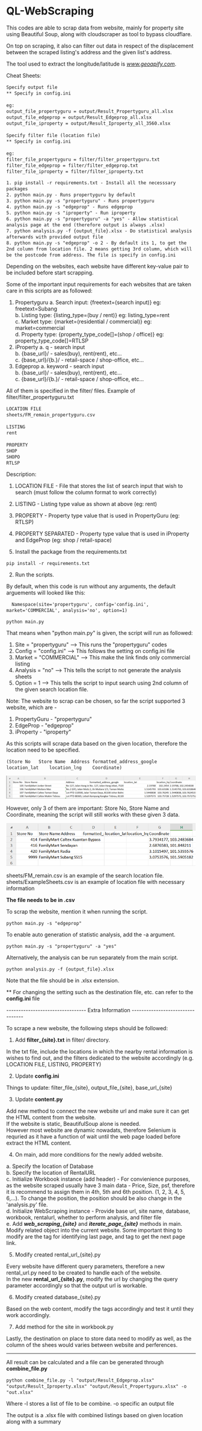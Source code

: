 # QL-WebScraping
This codes are able to scrap data from website, mainly for property site using Beautiful Soup, along with cloudscraper as tool to bypass cloudflare.

On top on scraping, it also can filter out data in respect of the displacement between the scraped listing's address and the given list's address.

The tool used to extract the longitude/latitude is *www.geoapify.com*.

Cheat Sheets:

```
Specify output file
** Specify in config.ini

eg:
output_file_propertyguru = output/Result_Propertyguru_all.xlsx
output_file_edgeprop = output/Result_Edgeprop_all.xlsx
output_file_iproperty = output/Result_Iproperty_all_3560.xlsx

Specify filter file (location file)
** Specify in config.ini

eg:
filter_file_propertyguru = filter/filter_propertyguru.txt
filter_file_edgeprop = filter/filter_edgeprop.txt
filter_file_iproperty = filter/filter_iproperty.txt
```

```
1. pip install -r requirements.txt - Install all the necesssary packages
2. python main.py - Runs propertyguru by default
3. python main.py -s "propertyguru" - Runs propertyguru
4. python main.py -s "edgeprop" - Runs edgeprop
5. python main.py -s "iproperty" - Run iproperty
6. python main.py -s "propertyguru" -a "yes" - Allow statistical analysis page at the end (therefore output is always .xlsx)
7. python analysis.py -f {output_file}.xlsx - Do statistical analysis afterwards with provided output file
8. python main.py -s "edgeprop" -o 2 - By default its 1, to get the 2nd column from location file. 2 means getting 3rd column, which will be the postcode from address. The file is specify in config.ini 
```

Depending on the websites, each website have different key-value pair to be included before start scrapping.

Some of the important input requirements for each websites that are taken care in this scripts are as followed:
1. Propertyguru
      a. Search input: {freetext=(search input)} eg: freetext=Subang<br>
      b. Listing type: {listing_type=(buy / rent)} eg: listing_type=rent<br>
      c. Market type: {market=(residential / commercial)} eg: market=commercial<br>
      d. Property type: {property_type_code[]=(shop / office)} eg: property_type_code[]=RTLSP<br>
2. iProperty
      a. q - search input<br>
      b. {base_url}/ - sales(buy), rent(rent), etc...<br>
      c. {base_url}/{b.}/ - retail-space / shop-office, etc...<br>
3. Edgeprop
      a. keyword - search input<br>
      b. {base_url}/ - sales(buy), rent(rent), etc...<br>
      c. {base_url}/{b.}/ - retail-space / shop-office, etc...<br>

All of them is specified in the filter/ files. 
Example of filter/filter_propertyguru.txt
```
LOCATION FILE
sheets/FM_remain_propertyguru.csv

LISTING
rent

PROPERTY
SHOP
SHOPO
RTLSP
```

Description:
1. LOCATION FILE - File that stores the list of search input that wish to search (must follow the column format to work correctly)
2. LISTING - Listing type value as shown at above (eg: rent)
3. PROPERTY - Property type value that is used in PropertyGuru (eg: RTLSP)
4. PROPERTY SEPARATED - Property type value that is used in iProperty and EdgeProp (eg: shop / retail-space)


1. Install the package from the requirements.txt

```
pip install -r requirements.txt
```

2. Run the scripts.

By default, when this code is run without any arguments, the default arguements will looked like this:

      Namespace(site='propertyguru', config='config.ini', market='COMMERCIAL', analysis='no', option=1)

```
python main.py
```

That means when "python main.py" is given, the script will run as followed:
1. Site = "propertyguru" --> This runs the "propertyguru" codes
2. Config = "config.ini" --> This follows the setting on config.ini file
3. Market = "COMMERCIAL" --> This make the link finds only commercial listing
4. Analysis = "no" --> This tells the script to not generate the analysis sheets
5. Option = 1 --> This tells the script to input search using 2nd column of the given search location file. 


Note: The website to scrap can be chosen, so far the script supported 3 website, which are - 
1. PropertyGuru - "propertyguru"
2. EdgeProp - "edgeprop"
3. iProperty - "iproperty"

As this scripts will scrape data based on the given location, therefore the location need to be specified. 

```
(Store No	Store Name	Address	formatted_address_google	location_lat	location_lng	Coordinate)
```
![Example Columns](screenshot/ExampleColumn.png)

However, only 3 of them are important: Store No, Store Name and Coordinate, meaning the script will still works with these given 3 data.

![Example Columns2](screenshot/ExampleColumn2.png)

sheets/FM_remain.csv is an example of the search location file.
sheets/ExampleSheets.csv is an example of location file with necessary information

**The file needs to be in .csv**


To scrap the website, mention it when running the script.

```
python main.py -s "edgeprop"
```

To enable auto generation of statistic analysis, add the -a argument.

```
python main.py -s "propertyguru" -a "yes"
```
Alternatively, the analysis can be run separately from the main script.
```
python analysis.py -f {output_file}.xlsx
```
Note that the file should be in .xlsx extension.

** For changing the setting such as the destination file, etc. can refer to the **config.ini** file

--------------------------------- Extra Information ---------------------------------

To scrape a new website, the following steps should be followed:

1. Add **filter_{site}.txt** in filter/ directory.

In the txt file, include the locations in which the nearby rental information is wishes to find out, and the filters dedicated to the website accordingly (e.g. LOCATION FILE, LISTING, PROPERTY)<br>

2. Update **config.ini** 

Things to update: filter_file_{site}, output_file_{site}, base_url_{site}<br>

3. Update **content.py**

Add new method to connect the new website url and make sure it can get the HTML content from the website.<br>
If the website is static, BeautifulSoup alone is needed.<br>
However most website are dynamic nowadats, therefore Selenium is requried as it have a function of wait until the web page loaded before extract the HTML content.<br>

4. On main, add more conditions for the newly added website.

a. Specify the location of Database<br>
b. Specify the location of RentalURL<br>
c. Initialize Workbook instance (add header) - For convienience purposes, as the website scraped usually have 3 main data - Price, Size, psf, therefore it is recommend to assign them in 4th, 5th and 6th position. (1, 2, 3, 4, 5, 6,...). To change the position, the position should be also change in the 'analysis.py' file.<br>
d. Initialize WebScraping instance - Provide base url, site name, database, workbook, rentalurl, whether to perform analysis, and filter file<br>
e. Add ***web_scraping_{site}*** and ***iterate_page_{site}*** methods in main. Modify related object into the current website. Some important thing to modify are the tag for identifying last page, and tag to get the next page link.<br>

5. Modify created rental_url_{site}.py

Every website have different query parameters, therefore a new rental_url.py need to be created to handle each of the website.<br>
In the new **rental_url_{site}.py**, modify the url by changing the query parameter accordingly so that the output url is workable.<br>

6. Modify created database_{site}.py

Based on the web content, modify the tags accordingly and test it until they work accordingly.<br>

7. Add method for the site in workbook.py

Lastly, the destination on place to store data need to modify as well, as the column of the shees would varies between website and perferences. <br>

--------------------------------------------------------------------------------------------------------------------------------

All result can be calculated and a file can be generated through **combine_file.py** 
```
python combine_file.py -l "output/Result_Edgeprop.xlsx" "output/Result_Iproperty.xlsx" "output/Result_Propertyguru.xlsx" -o "out.xlsx"
```

Where -l stores a list of file to be combine.
      -o specific an output file

The output is a .xlsx file with combined listings based on given location along with a summary 